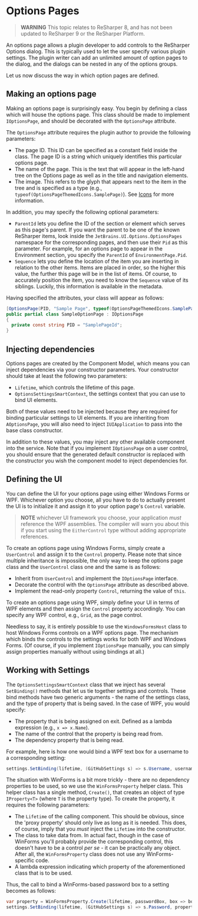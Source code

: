 ---
---

# Options Pages

> **WARNING** This topic relates to ReSharper 8, and has not been updated to ReSharper 9 or the ReSharper Platform.

An options page allows a plugin developer to add controls to the ReSharper Options dialog. This is typically used to let the user specify various plugin settings. The plugin writer can add an unlimited amount of option pages to the dialog, and the dialogs can be nested in any of the options groups.

Let us now discuss the way in which option pages are defined.

## Making an options page

Making an options page is surprisingly easy. You begin by defining a class which will house the options page. This class should be made to implement `IOptionsPage`, and should be decorated with the `OptionsPage` attribute.

The `OptionsPage` attribute requires the plugin author to provide the following parameters:

* The page ID. This ID can be specified as a constant field inside the class. The page ID is a string which uniquely identifies this particular options page.
* The name of the page. This is the text that will appear in the left-hand tree on the Options page as well as in the title and navigation elements.
* The image. This refers to the glyph that appears next to the item in the tree and is specified as a type (e.g., `typeof(OptionsPageThemedIcons.SamplePage)`). See [Icons](/Platform/Shell/Icons.md) for more information.

In addition, you may specify the following optional parameters:

* `ParentId` lets you define the ID of the section or element which serves as this page's parent. If you want the parent to be one of the known ReSharper items, look inside the `JetBrains.UI.Options.OptionsPages` namespace for the corresponding pages, and then use their `Pid` as this parameter. For example, for an options page to appear in the Environment section, you specify the `ParentId` of `EnvironmentPage.Pid`.
* `Sequence` lets you define the location of the item you are inserting in relation to the other items. Items are placed in order, so the higher this value, the further this page will be in the list of items. Of course, to accurately position the item, you need to know the `Sequence` value of its siblings. Luckily, this information is available in the metadata.

Having specified the attributes, your class will appear as follows:

```csharp
[OptionsPage(PID, "Sample Page", typeof(OptionsPageThemedIcons.SamplePage), ParentId = ToolsPage.PID)]
public partial class SampleOptionPage : IOptionsPage
{
  private const string PID = "SamplePageId";
}
```

## Injecting dependencies

Options pages are created by the Component Model, which means you can inject dependencies via your constructor parameters. Your constructor should take at least the following two parameters:

* `Lifetime`, which controls the lifetime of this page.
* `OptionsSettingsSmartContext`, the settings context that you can use to bind UI elements.

Both of these values need to be injected because they are required for binding particular settings to UI elements. If you are inheriting from `AOptionsPage`, you will also need to inject `IUIApplication` to pass into the base class constructor.

In addition to these values, you may inject any other available component into the service. Note that if you implement `IOptionsPage` on a user control, you should ensure that the generated default constructor is replaced with the constructor you wish the component model to inject dependencies for.

## Defining the UI

You can define the UI for your options page using either Windows Forms or WPF. Whichever option you choose, all you have to do to actually present the UI is to initialize it and assign it to your option page's `Control` variable.

> **NOTE** whichever UI framework you choose, your application _must_ reference the WPF assemblies. The compiler will warn you about this if you start using the `EitherControl` type without adding appropriate references.

To create an options page using Windows Forms, simply create a `UserControl` and assign it to the `Control` property. Please note that since multiple inheritance is impossible, the only way to keep the options page class and the `UserControl` class one and the same is as follows:

* Inherit from `UserControl` and implement the `IOptionsPage` interface.
* Decorate the control with the `OptionsPage` attribute as described above.
* Implement the read-only property `Control`, returning the value of `this`.

To create an options page using WPF, simply define your UI in terms of WPF elements and then assign the `Control` property accordingly. You can specify any WPF control, e.g., `Grid`, as the page control.

Needless to say, it is entirely possible to use the `WindowsFormsHost` class to host Windows Forms controls on a WPF options page. The mechanism which binds the controls to the settings works for both WPF and Windows Forms. (Of course, if you implement `IOptionsPage` manually, you can simply assign properties manually without using bindings at all.)

## Working with Settings

The `OptionsSettingsSmartContext` class that we inject has several `SetBinding()` methods that let us tie together settings and controls. These bind methods have two generic arguments - the name of the settings class, and the type of property that is being saved. In the case of WPF, you would specify:

* The property that is being assigned on exit. Defined as a lambda expression (e.g., `x => x.Name`).
* The name of the control that the property is being read from.
* The dependency property that is being read.

For example, here is how one would bind a WPF text box for a username to a corresponding setting:

```csharp
settings.SetBinding(lifetime, (GitHubSettings s) => s.Username, usernameBox, TextBox.TextProperty);
```

The situation with WinForms is a bit more trickly - there are no dependency properties to be used, so we use the `WinFormsProperty` helper class. This helper class has a single method, `Create()`, that creates an object of type `IProperty<T>` (where `T` is the property type). To create the property, it requires the following parameters:

* The `Lifetime` of the calling component. This should be obvious, since the 'proxy property' should only live as long as it is needed. This does, of course, imply that you _must_ inject the `Lifetime` into the constructor.
* The class to take data from. In actual fact, though in the case of WinForms you'll probably provide the corresponding control, this doesn't have to be a control _per se_ - it can be practically any object. After all, the `WinFormsProperty` class does not use any WinForms-specific code.
* A lambda expression indicating which property of the aforementioned class that is to be used.

Thus, the call to bind a WinForms-based password box to a setting becomes as follows:

```csharp
var property = WinFormsProperty.Create(lifetime, passwordBox, box => box.Text, true);
settings.SetBinding(lifetime, (GitHubSettings s) => s.Password, property);
```
